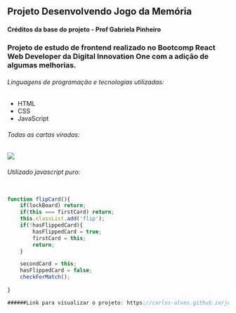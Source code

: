 ## Projeto Desenvolvendo Jogo da Memória

#### Créditos da base do projeto - Prof Gabriela Pinheiro

### Projeto de estudo de frontend realizado no Bootcomp React Web Developer da Digital Innovation One com a adição de algumas melhorias.

###### Linguagens de programação e tecnologias utilizadas:
- HTML
- CSS
- JavaScript

###### *Todas as cartas viradas:*

![](https://i.imgur.com/2pmHDJ0.png)


###### *Utilizado javascript puro:*

```javascript

function flipCard(){   
    if(lockBoard) return;
    if(this === firstCard) return;
    this.classList.add('flip');
    if(!hasFlippedCard){
        hasFlippedCard = true;
        firstCard = this;
        return;
    }

    secondCard = this;
    hasFlippedCard = false;
    checkForMatch();
    
}

######Link para visualizar o projeto: https://carlos-alves.github.io/jogo-da-memoria/

```
